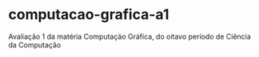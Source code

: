 # computacao-grafica-a1
Avaliação 1 da matéria Computação Gráfica, do oitavo período de Ciência da Computação
